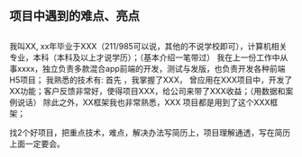 ##  项目中遇到的难点、亮点
##  


我叫XX, xx年毕业于XXX（211/985可以说，其他的不说学校即可），计算机相关专业，本科（本科及以上才说学历）；（基本介绍一笔带过）
我在上一份工作中从事xxxx，独立负责多款混合app前端的开发，测试与发版，也负责开发各种前端H5项目；
我熟悉的技术有:
首先 ，我掌握了XXX， 曾应用在XXX项目中，开发了XX功能；客户反馈非常好，使得项目XXX，给公司来带了XXX收益；（用数据和案例说话）
除此之外，XX框架我也非常熟悉，XXX 项目都是用到了这个XXX框架；

找2个好项目，把重点技术，难点，解决办法写简历上，项目理解通透，写在简历上面一定要会。